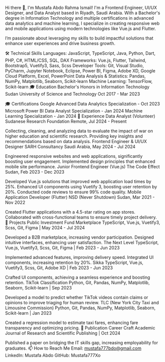 Hi there 👋, I'm Mustafa Abdo Rahma Ismail!
I'm a Frontend Engineer, UI/UX Designer, and Data Analyst based in Riyadh, Saudi Arabia. With a Bachelor's degree in Information Technology and multiple certifications in advanced data analytics and machine learning, I specialize in creating responsive web and mobile applications using modern technologies like Vue.js and Flutter.

I’m passionate about leveraging my skills to build impactful solutions that enhance user experiences and drive business growth.

🛠️ Technical Skills
Languages: JavaScript, TypeScript, Java, Python, Dart, PHP, C#, HTML/CSS, SQL, DAX
Frameworks: Vue.js, Flutter, Tailwind, Bootstrap5, Vuetify3, Sass, Scss
Developer Tools: Git, Visual Studio, PyCharm, Jupyter Notebook, Eclipse, Power BI, Figma, Adobe XD, Google Cloud Platform, Excel, PowerPoint
Data Analysis & Statistics: Pandas, NumPy, Matplotlib, Seaborn, Scikit-learn
Machine Learning: TensorFlow, Scikit-learn
🎓 Education
Bachelor's Honors in Information Technology
Sudan University of Science and Technology
Oct 2017 - Mar 2023

🎓 Certifications
Google Advanced Data Analytics Specialization - Oct 2023
Microsoft Power BI Data Analyst Specialization - Jan 2024
Machine Learning Specialization - Jan 2024
💼 Experience
Data Analyst (Volunteer)
Sudanese Research Foundation
Remote, Jul 2024 - Present

Collecting, cleaning, and analyzing data to evaluate the impact of war on higher education and scientific research.
Providing key insights and recommendations based on data analysis.
Frontend Engineer & UI/UX Designer
SARH Consultancy
Saudi Arabia, May 2024 - Jul 2024

Engineered responsive websites and web applications, significantly boosting user engagement.
Implemented design principles that enhanced mobile site performance.
Junior Frontend Engineer (Vue.js)
The Code Effect
Sudan, Feb 2023 - Dec 2023

Developed Vue.js solutions that improved web application load times by 25%.
Enhanced UI components using Vuetify 3, boosting user retention by 20%.
Conducted code reviews to ensure 99% code quality.
Mobile Application Developer (Flutter)
NSD (Never Shutdown)
Sudan, Mar 2021 - Nov 2022

Created Flutter applications with a 4.5-star rating on app stores.
Collaborated with cross-functional teams to ensure timely project delivery.
🚀 Projects
Public Investment Fund Marketplace
TypeScript, Vue.js, Vuetify3, Scss, Git, Figma | May 2024 - Jul 2024

Developed a B2B marketplace, increasing vendor participation.
Designed intuitive interfaces, enhancing user satisfaction.
The Next Level
TypeScript, Vue.js, Vuetify3, Scss, Git, Figma | Feb 2023 - Jun 2023

Implemented advanced features, improving delivery speed.
Integrated UI components, increasing retention by 20%.
Sikka
TypeScript, Vue.js, Vuetify3, Scss, Git, Adobe XD | Feb 2023 - Jun 2023

Crafted UI components, achieving a seamless experience and boosting retention.
TikTok Classification
Python, Git, Pandas, NumPy, Matplotlib, Seaborn, Scikit-learn | Sep 2023

Developed a model to predict whether TikTok videos contain claims or opinions to improve triaging for human review.
TLC (New York City Taxi and Limousine Commission)
Python, Git, Pandas, NumPy, Matplotlib, Seaborn, Scikit-learn | Jan 2023

Created a regression model to estimate taxi fares, enhancing fare transparency and optimizing pricing.
📝 Publication
Career Craft
Academic Journal of Research and Scientific Publishing | Oct 2024

Published a paper on bridging the IT skills gap, increasing employability for graduates.
📫 How to Reach Me
Email: mustafa777bdo@gmail.com
LinkedIn: Mustafa Abdo
GitHub: Mustafa777Xo